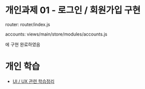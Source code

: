 # 개인과제 01 - 로그인 / 회원가입 구현

router: router/index.js

accounts: views/main/store/modules/accounts.js

에 구현 완료하였음



# 개인 학습

- [UI / UX 관련 학습정리](./daily%20commit/0717-ui,%20ux.md)